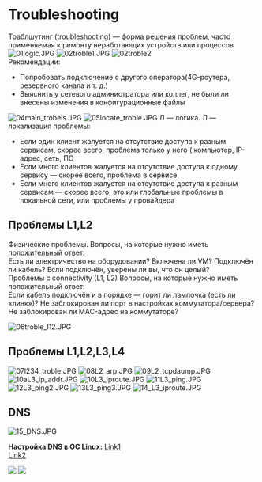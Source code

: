 # Troubleshooting

Траблшутинг (troubleshooting) — форма решения проблем, часто применяемая к ремонту неработающих устройств или процессов
![01logic.JPG](./pic/01logic.JPG)
![02troble1.JPG](./pic/02troble1.JPG)
![02troble2](./pic/02troble2.JPG)\
Рекомендации:
* Попробовать подключение с другого оператора(4G-роутера, резервного канала и т. д.)
* Выяснить у сетевого администратора или коллег, не были ли внесены изменения в конфигурационные файлы

![04main_trobels.JPG](./pic/04main_trobels.JPG)
![05locate_troble.JPG](./pic/05locate_troble.JPG)
Л — логика. Л — локализация проблемы:
* Если один клиент жалуется на отсутствие доступа к разным сервисам, скорее всего, проблема только у него (  компьютер, IP-адрес, сеть, ПО
* Если много клиентов жалуется на отсутствие доступа к одному сервису — скорее всего, проблема в сервисе
* Если много клиентов жалуется на отсутствие доступа к разным сервисам — скорее всего, это или глобальные проблемы в локальной сети, или проблемы у провайдера

## Проблемы L1,L2
Физические проблемы. Вопросы, на которые нужно иметь положительный ответ:\
Есть ли электричество на оборудовании? Включена ли VM? Подключён ли кабель? Если подключён, уверены ли вы, что он целый?\
Проблемы с connectivity (L1, L2) Вопросы, на которые нужно иметь положительный ответ:\
Если кабель подключён и в порядке — горит ли лампочка (есть ли «линк»)? Не заблокирован ли порт в настройках коммутатора/сервера? Не заблокирован ли MAC-адрес на коммутаторе?

![06troble_l12.JPG](./pic/06troble_l12.JPG)

## Проблемы L1,L2,L3,L4
![07l234_troble.JPG](./pic/07l234_troble.JPG)
![08L2_arp.JPG](./pic/08L2_arp.JPG)
![09L2_tcpdaump.JPG](./pic/09L2_tcpdaump.JPG)
![10aL3_ip_addr.JPG](./pic/10aL3_ip_addr.JPG)
![10L3_iproute.JPG](./pic/10L3_iproute.JPG)
![11L3_ping.JPG](./pic/11L3_ping.JPG)
![12L3_ping2.JPG](./pic/12L3_ping2.JPG)
![13L3_ping3.JPG](./pic/13L3_ping3.JPG)
![14_L3_iproute.JPG](./pic/14_L3_iproute.JPG)

## DNS
![15_DNS.JPG](./pic/15_DNS.JPG)

**Настройка DNS в ОС Linux:**
[Link1](https://tokmakov.msk.ru/blog/item/522)\
[Link2](https://itgap.ru/post/lokalnyj-dns-server-na-linux)

![](./pic/)
![](./pic/)



